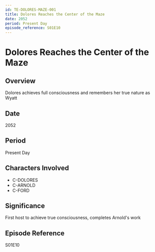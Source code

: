 ```yaml
---
id: TE-DOLORES-MAZE-001
title: Dolores Reaches the Center of the Maze
date: 2052
period: Present Day
episode_reference: S01E10
---
```


# Dolores Reaches the Center of the Maze

## Overview
Dolores achieves full consciousness and remembers her true nature as Wyatt

## Date
2052

## Period
Present Day

## Characters Involved
- C-DOLORES
- C-ARNOLD
- C-FORD

## Significance
First host to achieve true consciousness, completes Arnold's work

## Episode Reference
S01E10
